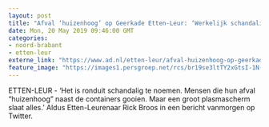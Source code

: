 ```yaml
---
layout: post
title: "Afval ‘huizenhoog’ op Geerkade Etten-Leur: ‘Werkelijk schandalig’"
date: Mon, 20 May 2019 09:46:00 GMT
categories: 
- noord-brabant 
- etten-leur 
externe_link: "https://www.ad.nl/etten-leur/afval-huizenhoog-op-geerkade-etten-leur-werkelijk-schandalig~aee22f47/"
feature_image: "https://images1.persgroep.net/rcs/br19se3ltTY2xGtsI-1N-JOCN5c/diocontent/148821008/_fitwidth/400/?appId=21791a8992982cd8da851550a453bd7f&quality=0.7"
---
```


ETTEN-LEUR - ‘Het is ronduit schandalig te noemen. Mensen die hun afval “huizenhoog” naast de containers gooien. Maar een groot plasmascherm slaat alles.’ Aldus Etten-Leurenaar Rick Broos in een bericht vanmorgen op Twitter.
